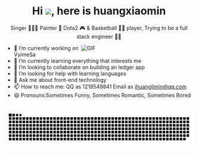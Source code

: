 <p align="center">
  <h1 height="200px" align="center">
    Hi <img src="https://cdn.jsdelivr.net/gh/MaleWeb/picture/images/techblog/hi.gif" width="25">, here is huangxiaomin
  </h1>
   <p align="center">Singer 👨🏻‍🎤 Painter 🎨 Dota2 🎮 & Basketball ⛹🏻 player, Trying to be a full stack engineer 👨‍💻</p>
</p>

<img align="right" alt="GIF" src="https://doc.panjingyi.top/blog/202207031041891.gif?raw=true" width="300"/>

- 🔭 I’m currently working on VyimeSa
- 🌱 I’m currently learning everything that interests me
- 👯 I’m looking to collaborate on building an ledger app
- 🤔 I’m looking for help with learning languages
- 💬 Ask me about front-end technology
- 📫 How to reach me: QQ as 1219549841 Email as ihuanglimin@qq.com
- 😄 Pronouns:Sometimes Funny, Sometimes Romantic, Sometimes Bored

<br/>

<!-- push the content of <build_dir> to a branch
the content will be available at https://raw.githubusercontent.com/<github_user>/<repository>/<target_branch>/<file> , or as github page -->
<picture>
  <source media="(prefers-color-scheme: dark)" srcset="https://raw.githubusercontent.com/DesignHhuang/DesignHhuang/output/github-snake-dark.svg">
  <source media="(prefers-color-scheme: light)" srcset="https://raw.githubusercontent.com/DesignHhuang/DesignHhuang/output/github-snake.svg">
  <img alt="github snake animation" src="https://raw.githubusercontent.com/DesignHhuang/DesignHhuang/output/github-snake.svg">
</picture>
